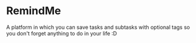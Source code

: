 # RemindMe
A platform in which you can save tasks and subtasks with optional tags so you don't forget anything to do in your life :D
